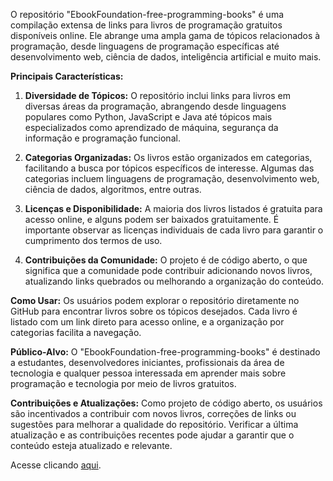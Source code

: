 O repositório "EbookFoundation-free-programming-books" é uma compilação extensa de links para livros de programação gratuitos disponíveis online. Ele abrange uma ampla gama de tópicos relacionados à programação, desde linguagens de programação específicas até desenvolvimento web, ciência de dados, inteligência artificial e muito mais.

**Principais Características:**
1. **Diversidade de Tópicos:** O repositório inclui links para livros em diversas áreas da programação, abrangendo desde linguagens populares como Python, JavaScript e Java até tópicos mais especializados como aprendizado de máquina, segurança da informação e programação funcional.

2. **Categorias Organizadas:** Os livros estão organizados em categorias, facilitando a busca por tópicos específicos de interesse. Algumas das categorias incluem linguagens de programação, desenvolvimento web, ciência de dados, algoritmos, entre outras.

3. **Licenças e Disponibilidade:** A maioria dos livros listados é gratuita para acesso online, e alguns podem ser baixados gratuitamente. É importante observar as licenças individuais de cada livro para garantir o cumprimento dos termos de uso.

4. **Contribuições da Comunidade:** O projeto é de código aberto, o que significa que a comunidade pode contribuir adicionando novos livros, atualizando links quebrados ou melhorando a organização do conteúdo.

**Como Usar:**
Os usuários podem explorar o repositório diretamente no GitHub para encontrar livros sobre os tópicos desejados. Cada livro é listado com um link direto para acesso online, e a organização por categorias facilita a navegação.

**Público-Alvo:**
O "EbookFoundation-free-programming-books" é destinado a estudantes, desenvolvedores iniciantes, profissionais da área de tecnologia e qualquer pessoa interessada em aprender mais sobre programação e tecnologia por meio de livros gratuitos.

**Contribuições e Atualizações:**
Como projeto de código aberto, os usuários são incentivados a contribuir com novos livros, correções de links ou sugestões para melhorar a qualidade do repositório. Verificar a última atualização e as contribuições recentes pode ajudar a garantir que o conteúdo esteja atualizado e relevante.

Acesse clicando [aqui](https://github.com/aluismoya/EbookFoundation-free-programming-books).